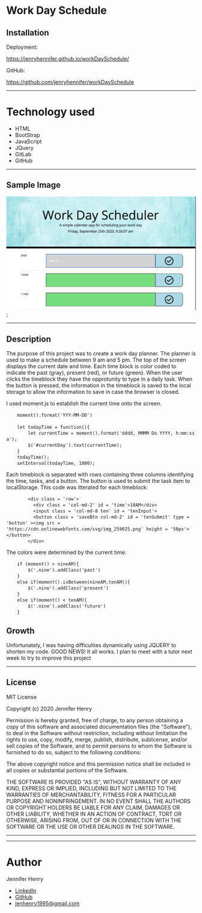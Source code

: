 # Work Day Schedule

## Installation

Deployment:

https://jenryhennifer.github.io/workDaySchedule/

GitHub:

https://github.com/jenryhennifer/workDaySchedule


<hr />

# Technology used
* HTML
* BootStrap
* JavaScript
* JQuery
* GitLab
* GitHub

<hr />

## Sample Image

![image](image.png);

<hr />

## Description
The purpose of this project was to create a work day planner. The planner is used to make a schedule between 9 am and 5 pm. The top of the screen displays the current date and time. Each time block is color coded to indicate the past (gray), present (red), or future (green). When the user clicks the timeblock they have the opprotunity to type in a daily task. When the button is pressed, the information in the timeblock is saved to the local storage to allow the information to save in case the browser is closed.

I used moment.js to establish the current time onto the screen.

```
    moment().format('YYY-MM-DD')

    let todayTime = function(){
        let currentTime = moment().format('dddd, MMMM Do YYYY, h:mm:ss a');
        $('#currentDay').text(currentTime);
    }
    todayTime();
    setInterval(todayTime, 1000);
```

Each timeblock is separated with rows containing three columns identifying the time, tasks, and a button. The button is used to submit the task item to localStorage. This code was itterated for each timeblock:

```
        <div class = 'row'>
          <div class = 'col-md-2' id = 'time'>10AM</div>
          <input class = 'col-md-8 ten' id = 'tenInput'>
          <button class = 'saveBtn col-md-2' id = 'tenSubmit' type = 'button' ><img src = 'https://cdn.onlinewebfonts.com/svg/img_259025.png' height = '50px'></button>
        </div>
```
The colors were determined by the current time:
```
    if (moment() > nineAM){
        $('.nine').addClass('past')
    }
    else if(moment().isBetween(nineAM,tenAM)){
        $('.nine').addClass('present')
    }
    else if(moment() < tenAM){
        $('.nine').addClass('future')
    }
```

## Growth
Unfortunately, I was having difficulties dynamically using JQUERY to shorten my code. GOOD NEWS! It all works. I plan to meet with a tutor next week to try to improve this project

<hr />

## License

MIT License

Copyright (c) 2020 Jennifer Henry

Permission is hereby granted, free of charge, to any person obtaining a copy of this software and associated documentation files (the "Software"), to deal in the Software without restriction, including without limitation the rights to use, copy, modify, merge, publish, distribute, sublicense, and/or sell copies of the Software, and to permit persons to whom the Software is furnished to do so, subject to the following conditions:

The above copyright notice and this permission notice shall be included in all copies or substantial portions of the Software.

THE SOFTWARE IS PROVIDED "AS IS", WITHOUT WARRANTY OF ANY KIND, EXPRESS OR IMPLIED, INCLUDING BUT NOT LIMITED TO THE WARRANTIES OF MERCHANTABILITY, FITNESS FOR A PARTICULAR PURPOSE AND NONINFRINGEMENT. IN NO EVENT SHALL THE AUTHORS OR COPYRIGHT HOLDERS BE LIABLE FOR ANY CLAIM, DAMAGES OR OTHER LIABILITY, WHETHER IN AN ACTION OF CONTRACT, TORT OR OTHERWISE, ARISING FROM, OUT OF OR IN CONNECTION WITH THE SOFTWARE OR THE USE OR OTHER DEALINGS IN THE SOFTWARE.

<hr />
<hr />

# Author

Jennifer Henry

* [LinkedIn](https://www.linkedin.com/in/jennifer-henry-4a540a149/)
* [GitHub](https://github.com/jenryhennifer)
* jenhenry1995@gmail.com